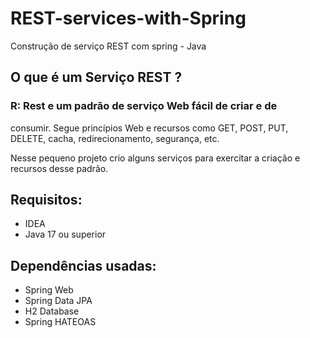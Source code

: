 # REST-services-with-Spring

Construção de serviço REST com spring - Java

## O que é um Serviço REST ? 

### R: Rest e um padrão de serviço Web fácil de criar e de
consumir. 
Segue princípios Web e recursos como GET, POST, PUT, DELETE, cacha, redirecionamento, segurança, etc.

Nesse pequeno projeto crio alguns serviços para exercitar a criação e recursos desse padrão.

## Requisitos:

 - IDEA
 - Java 17 ou superior


 ## Dependências usadas: 

- Spring Web
- Spring Data JPA
- H2 Database
- Spring HATEOAS
